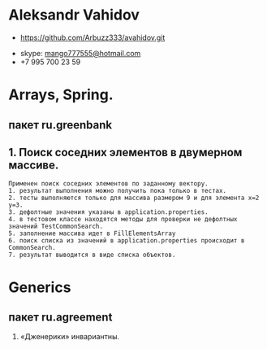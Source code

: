# Aleksandr Vahidov
- https://github.com/Arbuzz333/avahidov.git
* skype: mango777555@hotmail.com
* +7 995 700 23 59
# Arrays, Spring.
## пакет ru.greenbank
## 1. Поиск соседних элементов в двумерном массиве. 
	Применен поиск соседних элементов по заданному вектору.
	1. результат выполнения можно получить пока только в тестах.
	2. тесты выполняются только для массива размером 9 и для элемента x=2 y=3.
	3. дефолтные значения указаны в application.properties.
	4. в тестовом классе находятся методы для проверки не дефолтных значений TestCommonSearch. 
	5. заполнение массива идет в FillElementsArray
	6. поиск списка из значений в application.properties происходит в CommonSearch.
	7. результат выводится в виде списка объектов.
# Generics	
## пакет ru.agreement
   1. «Дженерики» инвариантны.	